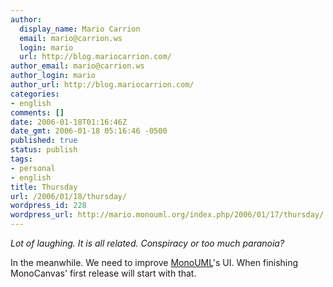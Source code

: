 ```yaml
---
author:
  display_name: Mario Carrion
  email: mario@carrion.ws
  login: mario
  url: http://blog.mariocarrion.com/
author_email: mario@carrion.ws
author_login: mario
author_url: http://blog.mariocarrion.com/
categories:
- english
comments: []
date: 2006-01-18T01:16:46Z
date_gmt: 2006-01-18 05:16:46 -0500
published: true
status: publish
tags:
- personal
- english
title: Thursday
url: /2006/01/18/thursday/
wordpress_id: 228
wordpress_url: http://mario.monouml.org/index.php/2006/01/17/thursday/
---
```


<p><em>Lot of laughing</em><em>. It is all related. Conspiracy or too much paranoia?<br />
</em></p>
<p>In the meanwhile. We need to improve <a target="_blank" title="MonoUML" href="http://www.monouml.org">MonoUML</a>'s UI. When finishing MonoCanvas' first release will start with that.</p>
